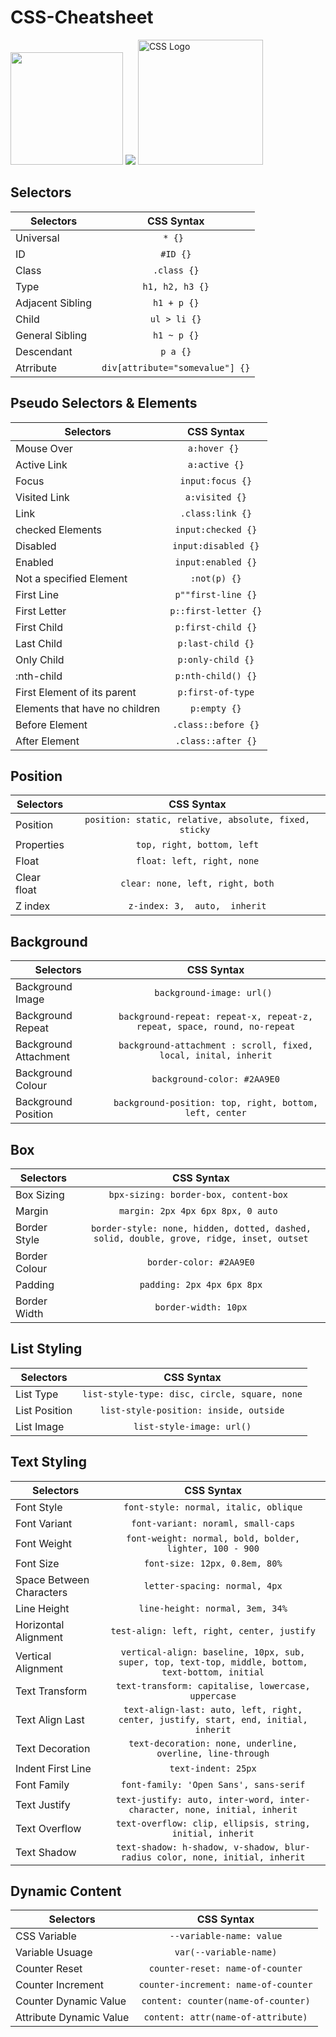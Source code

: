 # CSS-Cheatsheet

<img src="https://www.pixeltocode.co/images/logo.png" width="180px">

<img src="https://www.pixeltocode.co/images/mission-statement.png">

<img src="https://upload.wikimedia.org/wikipedia/commons/thumb/3/3d/CSS.3.svg/1200px-CSS.3.svg.png" alt="CSS Logo" width="200px">

## Selectors

| Selectors        | CSS Syntax                            |
| ---------------- |:-------------------------------------:|
| Universal        | ```* {} ```                           |
| ID               | ``` #ID {} ```                        |
| Class            | ``` .class {} ```                     |
| Type             | ``` h1, h2, h3 {} ```                 |
| Adjacent Sibling | ``` h1 + p {} ```                     |
| Child            | ``` ul > li {} ```                    |
| General Sibling  | ``` h1 ~ p {} ```                     |
| Descendant       | ``` p a {} ```                        |
| Atrribute        | ``` div[attribute="somevalue"] {} ``` |

## Pseudo Selectors & Elements

| Selectors                      | CSS Syntax                            |
| ------------------------------ |:-------------------------------------:|
| Mouse Over                     | ```a:hover {} ```                     |
| Active Link                    | ``` a:active {} ```                   |
| Focus                          | ``` input:focus {} ```                |
| Visited Link                   | ``` a:visited {} ```                  |
| Link                           | ``` .class:link {} ```                |
| checked Elements               | ``` input:checked {} ```              |
| Disabled                       | ``` input:disabled {} ```             |
| Enabled                        | ``` input:enabled {} ```              |
| Not a specified Element        | ``` :not(p) {} ```                    |
| First Line                     |  ``` p""first-line {} ```             |
| First Letter                   | ``` p::first-letter {} ```            |
| First Child                    | ``` p:first-child {} ```              |
| Last Child                     | ``` p:last-child {} ```               |
| Only Child                     | ``` p:only-child {} ```               |
| :nth-child                     | ``` p:nth-child() {} ```              |
| First Element of its parent    | ``` p:first-of-type ```               |
| Elements that have no children | ``` p:empty {} ```                    |
| Before Element                 | ``` .class::before {} ```             |
| After Element                  | ``` .class::after {} ```              |

## Position

| Selectors            | CSS Syntax                                                     |
| ---------------------|:--------------------------------------------------------------:|
| Position             | ```position: static, relative, absolute, fixed, sticky ```     |
| Properties           | ``` top, right, bottom, left ```                               |
| Float                | ``` float: left, right, none ```                               |
| Clear float          | ``` clear: none, left, right, both ```                         |
| Z index              | ``` z-index: 3,  auto,  inherit ```                            |


## Background

| Selectors             | CSS Syntax                                                                     |
| ----------------------|:------------------------------------------------------------------------------:|
| Background Image      | ```background-image: url() ```                                                 |
| Background Repeat     | ``` background-repeat: repeat-x, repeat-z, repeat, space, round, no-repeat ``` |
| Background Attachment | ``` background-attachment : scroll, fixed, local, inital, inherit ```          |
| Background Colour     | ``` background-color: #2AA9E0 ```                                              |
| Background Position   | ``` background-position: top, right, bottom, left, center ```                  |

## Box

| Selectors             | CSS Syntax                                                                     |
| ----------------------|:------------------------------------------------------------------------------:|
| Box Sizing     | ```bpx-sizing: border-box, content-box ```                                                 |
| Margin |  ```margin: 2px 4px 6px 8px, 0 auto ```|
| Border Style | ``` border-style: none, hidden, dotted, dashed, solid, double, grove, ridge, inset, outset ``` |
| Border Colour | ``` border-color: #2AA9E0 ``` |
| Padding | ``` padding: 2px 4px 6px 8px ``` |
| Border Width | ``` border-width: 10px ```|

## List Styling

| Selectors             | CSS Syntax                                          |
| ----------------------|:---------------------------------------------------:|
| List Type             | ``` list-style-type: disc, circle, square, none ``` |
| List Position         | ``` list-style-position: inside, outside ```        |
| List Image            | ``` list-style-image: url() ```                     |

## Text Styling

| Selectors                | CSS Syntax                                                                                              |
| -------------------------|:-------------------------------------------------------------------------------------------------------:|
| Font Style               | ``` font-style: normal, italic, oblique ```                                                             |
| Font Variant             | ``` font-variant: noraml, small-caps ```                                                                |
| Font Weight              | ``` font-weight: normal, bold, bolder, lighter, 100 - 900 ```                                           |
| Font Size                | ``` font-size: 12px, 0.8em, 80% ```                                                                     |
| Space Between Characters | ``` letter-spacing: normal, 4px ```                                                                     |
| Line Height              | ``` line-height: normal, 3em, 34% ```                                                                   |
| Horizontal Alignment     | ``` test-align: left, right, center, justify ```                                                        |
| Vertical Alignment       | ``` vertical-align: baseline, 10px, sub, super, top, text-top, middle, bottom, text-bottom, initial ``` |
| Text Transform           | ``` text-transform: capitalise, lowercase, uppercase ```                                                |
| Text Align Last          | ``` text-align-last: auto, left, right, center, justify, start, end, initial, inherit ```               |
| Text Decoration          | ``` text-decoration: none, underline, overline, line-through ```                                        |
| Indent First Line        | ``` text-indent: 25px ```                                                                               |
| Font Family              | ``` font-family: 'Open Sans', sans-serif ```                                                            |
| Text Justify             | ``` text-justify: auto, inter-word, inter-character, none, initial, inherit ```                         |
| Text Overflow            | ``` text-overflow: clip, ellipsis, string, initial, inherit ```                                         |
| Text Shadow              | ``` text-shadow: h-shadow, v-shadow, blur-radius color, none, initial, inherit ```                      |


## Dynamic Content

| Selectors | CSS Syntax |
| ----------|:----------:|
| CSS Variable | ``` --variable-name: value ``` |
| Variable Usuage | ``` var(--variable-name) ``` |
| Counter Reset | ``` counter-reset: name-of-counter ``` |
| Counter Increment | ``` counter-increment: name-of-counter ``` |
| Counter Dynamic Value | ``` content: counter(name-of-counter) ``` |
| Attribute Dynamic Value | ``` content: attr(name-of-attribute) ``` |


